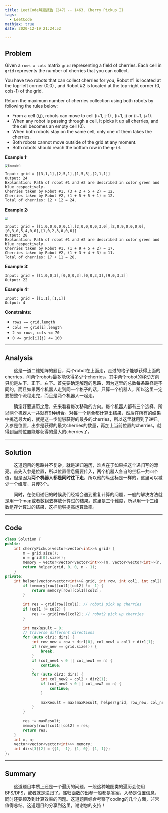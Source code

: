 ```yaml
---
title: LeetCode解题报告（247）-- 1463. Cherry Pickup II
tags:
  - LeetCode
mathjax: true
date: 2020-12-19 21:24:52

---
```


## Problem

Given a `rows x cols` matrix `grid` representing a field of cherries. Each cell in `grid` represents the number of cherries that you can collect.

You have two robots that can collect cherries for you, Robot #1 is located at the top-left corner (0,0) , and Robot #2 is located at the top-right corner (0, cols-1) of the grid.

Return the maximum number of cherries collection using both robots  by following the rules below:

- From a cell (i,j), robots can move to cell (i+1, j-1) , (i+1, j) or (i+1, j+1).
- When any robot is passing through a cell, It picks it up all cherries, and the cell becomes an empty cell (0).
- When both robots stay on the same cell, only one of them takes the cherries.
- Both robots cannot move outside of the grid at any moment.
- Both robots should reach the bottom row in the `grid`.

<!-- more -->

**Example 1:**

<img src="https://assets.leetcode.com/uploads/2020/04/29/sample_1_1802.png" alt="Example 1" style="zoom:60%;" />

```
Input: grid = [[3,1,1],[2,5,1],[1,5,5],[2,1,1]]
Output: 24
Explanation: Path of robot #1 and #2 are described in color green and blue respectively.
Cherries taken by Robot #1, (3 + 2 + 5 + 2) = 12.
Cherries taken by Robot #2, (1 + 5 + 5 + 1) = 12.
Total of cherries: 12 + 12 = 24.
```

**Example 2:**

<img src="https://assets.leetcode.com/uploads/2020/04/23/sample_2_1802.png" style="zoom:60%;" />

```
Input: grid = [[1,0,0,0,0,0,1],[2,0,0,0,0,3,0],[2,0,9,0,0,0,0],[0,3,0,5,4,0,0],[1,0,2,3,0,0,6]]
Output: 28
Explanation: Path of robot #1 and #2 are described in color green and blue respectively.
Cherries taken by Robot #1, (1 + 9 + 5 + 2) = 17.
Cherries taken by Robot #2, (1 + 3 + 4 + 3) = 11.
Total of cherries: 17 + 11 = 28.
```

**Example 3:**

```
Input: grid = [[1,0,0,3],[0,0,0,3],[0,0,3,3],[9,0,3,3]]
Output: 22
```

**Example 4:**

```
Input: grid = [[1,1],[1,1]]
Output: 4
```

**Constraints:**

- `rows == grid.length`
- `cols == grid[i].length`
- `2 <= rows, cols <= 70`
- `0 <= grid[i][j] <= 100 `

------

## Analysis

&emsp;&emsp;这是一道二维矩阵的题目，两个robot在上面走，走过的格子能够获得上面的cherries，问两个robots最多能获得多少个cherries。其中两个robot的移动方向只能是左下、正下、右下。首先要确定解题的思路，因为这里的总数每条路径是不同的，而且如果两个机器人走到同一个格子的话，只算一个机器人，所以这里一定要把整个流程走完，而且是两个机器人一起走。

&emsp;&emsp;确定好要遍历之后，先来看看每次移动的方向。每个机器人都有三个选择，所以两个机器人一共就有9种组合。对每一个组合都计算出结果，然后在所有的结果中挑选最大的，就是这一步能够获得的最多的cherries，所以这里就用到了递归。入参是位置，出参是获得的最大cherries的数量，再加上当前位置的cherries，就得到当前位置能够获得的最大的cherries了。

------

## Solution

&emsp;&emsp;这道题目的思路并不复杂，就是递归遍历，难点在于如果把这个递归写的漂亮。首先入参是位置，所以位置信息需要传入，两个机器人各自的坐标一共四个值，但是因为**两个机器人都是同时往下走**，所以他的纵坐标是一样的，这里可以减少一个维度，只传3个。

&emsp;&emsp;同时，在使用递归的时候我们经常会遇到重复计算的问题，一般的解决方法就是用一个map或者数组去存放计算过的结果。这里是三个维度，所以用一个三维数组存计算过的结果，这样能够提高运算效率。

------

## Code

```c++
class Solution {
public:
    int cherryPickup(vector<vector<int>>& grid) {
        m = grid.size();
        n = grid[0].size();
        memory = vector<vector<vector<int>>>(m, vector<vector<int>>(n, vector<int>(n, -1)));
        return helper(grid, 0, 0, n - 1);
    }
private:
    int helper(vector<vector<int>>& grid, int row, int col1, int col2) {
        if (memory[row][col1][col2] != -1) {
            return memory[row][col1][col2];
        }
        
        int res = grid[row][col1]; // robot1 pick up cherries
        if (col1 != col2) {
            res += grid[row][col2]; // robot2 pick up cherries
        }
        
        int maxResult = 0;
        // traverse different directions
        for (auto dir1: dirs) {
            int row_new = row + dir1[0], col_new1 = col1 + dir1[1];
            if (row_new == grid.size()) {
                break;
            }
            if (col_new1 < 0 || col_new1 == n) {
                continue;
            }
            for (auto dir2: dirs) {
                int col_new2 = col2 + dir2[1];
                if (col_new2 < 0 || col_new2 == n) {
                    continue;
                }
                
                maxResult = max(maxResult, helper(grid, row_new, col_new1, col_new2));
            }
        }
        
        res += maxResult;
        memory[row][col1][col2] = res;
        return res;
    }
    int m, n;
    vector<vector<vector<int>>> memory;
    int dirs[3][2] = {{1, -1}, {1, 0}, {1, 1}};
};
```

------

## Summary

&emsp;&emsp;这道题目本质上还是一个遍历的问题，一般这种地图类的遍历会使用BFS/DFS，或者就是递归了。递归函数的出参一般都是答案，入参是位置信息，同时还要顾及到计算效率的问题。这道题目综合考察了coding的几个方面，非常值得总结。这道题目的分享到这里，谢谢您的支持！

